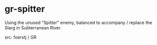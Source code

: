 # gr-spitter

Using the unused "Spitter" enemy, balanced to accompany / replace the Slarg in Subterranean River.

src: foerstj / GR
